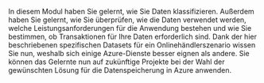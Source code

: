 In diesem Modul haben Sie gelernt, wie Sie Daten klassifizieren. Außerdem haben Sie gelernt, wie Sie überprüfen, wie die Daten verwendet werden, welche Leistungsanforderungen für die Anwendung bestehen und wie Sie bestimmen, ob Transaktionen für Ihre Daten erforderlich sind. Dank der hier beschriebenen spezifischen Datasets für ein Onlinehändlerszenario wissen Sie nun, weshalb sich einige Azure-Dienste besser eignen als andere. Sie können das Gelernte nun auf zukünftige Projekte bei der Wahl der gewünschten Lösung für die Datenspeicherung in Azure anwenden.